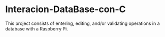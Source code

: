 # Interacion-DataBase-con-C

This project consists of entering, editing, and/or validating operations in a database with a Raspberry Pi.
